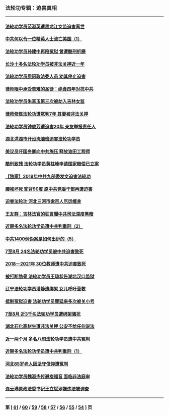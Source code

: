 ### 法轮功专辑：迫害真相
---
#### [法轮功学员范淑英遭黑龙江女监迫害离世](../../pages/nf4379/n13247977.md?09230430) 
#### [中共何以令一位精英人士流亡美国（1）](../../pages/nf4379/n13240636.md?09230430) 
#### [法轮功学员孙建中再陷冤狱 曾遭酷刑折磨](../../pages/nf4379/n13245440.md?09230430) 
#### [长沙十多名法轮功学员被非法关押近一年](../../pages/nf4379/n13245260.md?09230430) 
#### [法轮功学员质问政法委人员 劝其停止迫害](../../pages/nf4379/n13245194.md?09230430) 
#### [律师眼中承受苦难的圣徒：绝食四年对抗中共](../../pages/nf4379/n13230075.md?09230430) 
#### [法轮功学员朱喜玉第三次被劫入吉林女监](../../pages/nf4379/n13242439.md?09230430) 
#### [律师修炼法轮功遭冤判7年 其妻被非法关押](../../pages/nf4379/n13239559.md?09230430) 
#### [法轮功学员钟俊芳遭迫害20年 亲友举报责任人](../../pages/nf4379/n13236782.md?09230430) 
#### [湖北洪湖市开设洗脑班迫害法轮功学员](../../pages/nf4379/n13233325.md?09230430) 
#### [美议员吁国务卿向中共施压 释放油田工程师](../../pages/nf4379/n13233845.md?09230430) 
#### [酷刑致残 法轮功学员黄柱峰申请国家赔偿已立案](../../pages/nf4379/n13231174.md?09230430) 
#### [【独家】2019年中共九部委发文迫害法轮功](../../pages/nf4379/n13228999.md?09230430) 
#### [腰椎坏死 驼背90度 原中共党委干部再遭迫害](../../pages/nf4379/n13228165.md?09230430) 
#### [迫害法轮功 河北三河市逾百人厄运缠身](../../pages/nf4379/n13222468.md?09230430) 
#### [王友群：吉林法官的狂言曝中共司法深度黑暗](../../pages/nf4379/n13226841.md?09230430) 
#### [近期多名法轮功学员遭中共判重刑（2）](../../pages/nf4379/n13226951.md?09230430) 
#### [中共1400例伪案是如何出炉的（5）](../../pages/nf4379/n13226831.md?09230430) 
#### [7至8月 24名法轮功学员被中共迫害致死](../../pages/nf4379/n13224163.md?09230430) 
#### [2018—2021年 30位教师遭中共迫害致死](../../pages/nf4379/n13221692.md?09230430) 
#### [被打断肋骨 法轮功学员王琼状告湖北汉口监狱](../../pages/nf4379/n13220020.md?09230430) 
#### [辽宁法轮功学员潘静遭绑架 女儿呼吁营救](../../pages/nf4379/n13219679.md?09230430) 
#### [抵制冤狱迫害 法轮功学员瞿延来多次被关小号](../../pages/nf4379/n13219166.md?09230430) 
#### [7至8月 近3千名法轮功学员遭绑架骚扰](../../pages/nf4379/n13211820.md?09230430) 
#### [湖北石化高材生遭非法关押 公安不给任何说法](../../pages/nf4379/n13217441.md?09230430) 
#### [近一两个月 多名八旬法轮功学员遭中共冤判](../../pages/nf4379/n13216669.md?09230430) 
#### [近期多名法轮功学员遭中共判重刑（1）](../../pages/nf4379/n13206934.md?09230430) 
#### [河北85岁老人因坚守信仰遭冤判](../../pages/nf4379/n13214795.md?09230430) 
#### [法轮功学员魏淑杰传避疫福音 面临非法庭审](../../pages/nf4379/n13212502.md?09230430) 
#### [连云港原政法委书记王立斌涉嫌违法被调查](../../pages/nf4379/n13210100.md?09230430) 

---
#### 第 [ [61](./61.md?09230430) / [60](./60.md?09230430) / [59](./59.md?09230430) / [58](./58.md?09230430) / [57](./57.md?09230430) / [56](./56.md?09230430) / [55](./55.md?09230430) / [54](./54.md?09230430) ] 页

